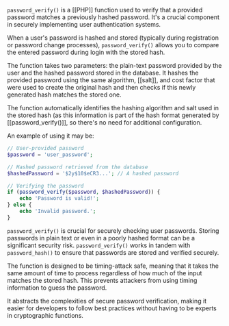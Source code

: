 `password_verify()` is a [[PHP]] function used to verify that a provided password matches a previously hashed password. It's a crucial component in securely implementing user authentication systems. 

When a user's password is hashed and stored (typically during registration or password change processes), `password_verify()` allows you to compare the entered password during login with the stored hash.

The function takes two parameters: the plain-text password provided by the user and the hashed password stored in the database. It hashes the provided password using the same algorithm, [[salt]], and cost factor that were used to create the original hash and then checks if this newly generated hash matches the stored one.

The function automatically identifies the hashing algorithm and salt used in the stored hash (as this information is part of the hash format generated by [[password_verify()]], so there's no need for additional configuration.

An example of using it may be:

```php
// User-provided password
$password = 'user_password';

// Hashed password retrieved from the database
$hashedPassword = '$2y$10$eCR3...'; // A hashed password

// Verifying the password
if (password_verify($password, $hashedPassword)) {
    echo 'Password is valid!';
} else {
    echo 'Invalid password.';
}
```

`password_verify()` is crucial for securely checking user passwords. Storing passwords in plain text or even in a poorly hashed format can be a significant security risk. `password_verify()` works in tandem with `password_hash()` to ensure that passwords are stored and verified securely.

The function is designed to be timing-attack safe, meaning that it takes the same amount of time to process regardless of how much of the input matches the stored hash. This prevents attackers from using timing information to guess the password.

It abstracts the complexities of secure password verification, making it easier for developers to follow best practices without having to be experts in cryptographic functions.